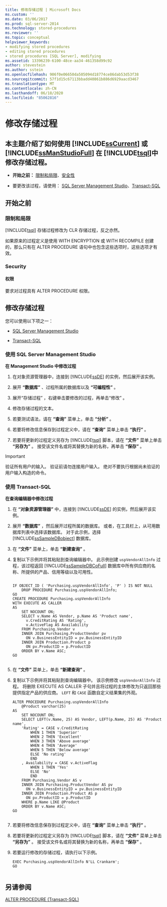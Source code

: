 ```yaml
---
title: 修改存储过程 | Microsoft Docs
ms.custom: ''
ms.date: 03/06/2017
ms.prod: sql-server-2014
ms.technology: stored-procedures
ms.reviewer: ''
ms.topic: conceptual
helpviewer_keywords:
- modifying stored procedures
- editing stored procedures
- stored procedures [SQL Server], modifying
ms.assetid: 13396239-6100-48ce-aa34-461358d99c92
author: stevestein
ms.author: sstein
ms.openlocfilehash: 906f0e06650da505094d18774ce86dab53d53f38
ms.sourcegitcommit: 57f1d15c67113bbadd40861b886d6929aacd3467
ms.translationtype: MT
ms.contentlocale: zh-CN
ms.lasthandoff: 06/18/2020
ms.locfileid: "85062816"
---
```

# <a name="modify-a-stored-procedure"></a>修改存储过程
    
##  <a name="this-topic-describes-how-to-modify-a-stored-procedure-in-sscurrent-by-using-ssmanstudiofull-or-tsql"></a><a name="Top"></a> 本主题介绍了如何使用 [!INCLUDE[ssCurrent](../../includes/sscurrent-md.md)] 或 [!INCLUDE[ssManStudioFull](../../includes/ssmanstudiofull-md.md)] 在 [!INCLUDE[tsql](../../includes/tsql-md.md)]中修改存储过程。  
  
-   **开始之前：** [限制和局限](#Restrictions)、[安全性](#Security)  
  
-   要更改该过程，请使用：  [SQL Server Management Studio](#SSMSProcedure)、[Transact-SQL](#TsqlProcedure)  
  
##  <a name="before-you-begin"></a><a name="BeforeYouBegin"></a> 开始之前  
  
###  <a name="limitations-and-restrictions"></a><a name="Restrictions"></a> 限制和局限  
 [!INCLUDE[tsql](../../includes/tsql-md.md)] 存储过程修改为 CLR 存储过程，反之亦然。  
  
 如果原来的过程定义是使用 WITH ENCRYPTION 或 WITH RECOMPILE 创建的，那么只有在 ALTER PROCEDURE 语句中也包含这些选项时，这些选项才有效。  
  
###  <a name="security"></a><a name="Security"></a> Security  
  
####  <a name="permissions"></a><a name="Permissions"></a> 权限  
 要求对过程具有 ALTER PROCEDURE 权限。  
  
##  <a name="how-to-modify-a-stored-procedure"></a><a name="Procedures"></a> 修改存储过程  
 您可以使用以下项之一：  
  
-   [SQL Server Management Studio](#SSMSProcedure)  
  
-   [Transact-SQL](#TsqlProcedure)  
  
###  <a name="using-sql-server-management-studio"></a><a name="SSMSProcedure"></a> 使用 SQL Server Management Studio  
 **在 Management Studio 中修改过程**  
  
1.  在对象资源管理器中，连接到 [!INCLUDE[ssDE](../../includes/ssde-md.md)] 的实例，然后展开该实例。  
  
2.  展开 **“数据库”** 、过程所属的数据库以及 **“可编程性”** 。  
  
3.  展开“存储过程”  ，右键单击要修改的过程，再单击“修改”  。  
  
4.  修改存储过程的文本。  
  
5.  若要测试语法，请在 **“查询”** 菜单上，单击 **“分析”** 。  
  
6.  若要将修改信息保存到过程定义中，请在 **“查询”** 菜单上单击 **“执行”** 。  
  
7.  若要将更新的过程定义另存为 [!INCLUDE[tsql](../../includes/tsql-md.md)] 脚本，请在 **“文件”** 菜单上单击 **“另存为”** 。 接受该文件名或将其替换为新的名称，再单击 **“保存”** 。  
  
> [!IMPORTANT]  
>  验证所有用户的输入。 验证前请勿连接用户输入。 绝对不要执行根据尚未验证的用户输入构造的命令。  
  
###  <a name="using-transact-sql"></a><a name="TsqlProcedure"></a> 使用 Transact-SQL  
 **在查询编辑器中修改过程**  
  
1.  在 **“对象资源管理器”** 中，连接到 [!INCLUDE[ssDE](../../includes/ssde-md.md)] 的实例，然后展开该实例。  
  
2.  展开 **“数据库”** ，然后展开过程所属的数据库。 或者，在工具栏上，从可用数据库列表中选择该数据库。 对于此示例，选择 [!INCLUDE[ssSampleDBobject](../../includes/sssampledbobject-md.md)] 数据库。  
  
3.  在 **“文件”** 菜单上，单击 **“新建查询”** 。  
  
4.  复制以下示例并将其粘贴到查询编辑器中。 此示例创建 `uspVendorAllInfo` 过程，该过程返回 [!INCLUDE[ssSampleDBCoFull](../../includes/sssampledbcofull-md.md)] 数据库中所有供应商的名称、所提供的产品、信用等级以及可用性。  
  
    ```  
  
    IF OBJECT_ID ( 'Purchasing.uspVendorAllInfo', 'P' ) IS NOT NULL   
        DROP PROCEDURE Purchasing.uspVendorAllInfo;  
    GO  
    CREATE PROCEDURE Purchasing.uspVendorAllInfo  
    WITH EXECUTE AS CALLER  
    AS  
        SET NOCOUNT ON;  
        SELECT v.Name AS Vendor, p.Name AS 'Product name',   
          v.CreditRating AS 'Rating',   
          v.ActiveFlag AS Availability  
        FROM Purchasing.Vendor v   
        INNER JOIN Purchasing.ProductVendor pv  
          ON v.BusinessEntityID = pv.BusinessEntityID   
        INNER JOIN Production.Product p  
          ON pv.ProductID = p.ProductID   
        ORDER BY v.Name ASC;  
    GO  
  
    ```  
  
5.  在 **“文件”** 菜单上，单击 **“新建查询”** 。  
  
6.  复制以下示例并将其粘贴到查询编辑器中。 该示例修改 `uspVendorAllInfo` 过程。 将删除 EXECUTE AS CALLER 子句并且将过程的主体修改为只返回那些提供指定产品的供应商。 `LEFT` 和 `CASE` 函数自定义结果集的外观。  
  
    ```  
    ALTER PROCEDURE Purchasing.uspVendorAllInfo  
        @Product varchar(25)   
    AS  
        SET NOCOUNT ON;  
        SELECT LEFT(v.Name, 25) AS Vendor, LEFT(p.Name, 25) AS 'Product name',   
        'Rating' = CASE v.CreditRating   
            WHEN 1 THEN 'Superior'  
            WHEN 2 THEN 'Excellent'  
            WHEN 3 THEN 'Above average'  
            WHEN 4 THEN 'Average'  
            WHEN 5 THEN 'Below average'  
            ELSE 'No rating'  
            END  
        , Availability = CASE v.ActiveFlag  
            WHEN 1 THEN 'Yes'  
            ELSE 'No'  
            END  
        FROM Purchasing.Vendor AS v   
        INNER JOIN Purchasing.ProductVendor AS pv  
          ON v.BusinessEntityID = pv.BusinessEntityID   
        INNER JOIN Production.Product AS p   
          ON pv.ProductID = p.ProductID   
        WHERE p.Name LIKE @Product  
        ORDER BY v.Name ASC;  
    GO  
  
    ```  
  
7.  若要将修改信息保存到过程定义中，请在 **“查询”** 菜单上单击 **“执行”** 。  
  
8.  若要将更新的过程定义另存为 [!INCLUDE[tsql](../../includes/tsql-md.md)] 脚本，请在 **“文件”** 菜单上单击 **“另存为”** 。 接受该文件名或将其替换为新的名称，再单击 **“保存”** 。  
  
9. 若要运行修改的存储过程，请执行以下示例。  
  
    ```  
    EXEC Purchasing.uspVendorAllInfo N'LL Crankarm';  
    GO  
  
    ```  
  
## <a name="see-also"></a>另请参阅  
 [ALTER PROCEDURE (Transact-SQL)](/sql/t-sql/statements/alter-procedure-transact-sql)  
  
  
